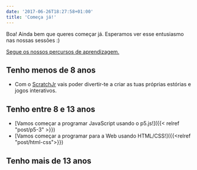 ```yaml
---
date: '2017-06-26T18:27:58+01:00'
title: 'Começa já!'
---
```


Boa! Ainda bem que queres começar já. Esperamos ver esse entusiasmo nas nossas sessões :)

[Segue os nossos percursos de aprendizagem.](/legacy/)

## Tenho menos de 8 anos
- Com o [ScratchJr](https://www.scratchjr.org/) vais poder divertir-te a criar as tuas próprias estórias e jogos interativos. 

## Tenho entre 8 e 13 anos

- [Vamos começar a programar JavaScript usando o p5.js!]({{< relref "post/p5-3" >}})
- [Vamos começar a programar para a Web usando HTML/CSS!]({{<relref "post/html-css">}})

## Tenho mais de 13 anos
